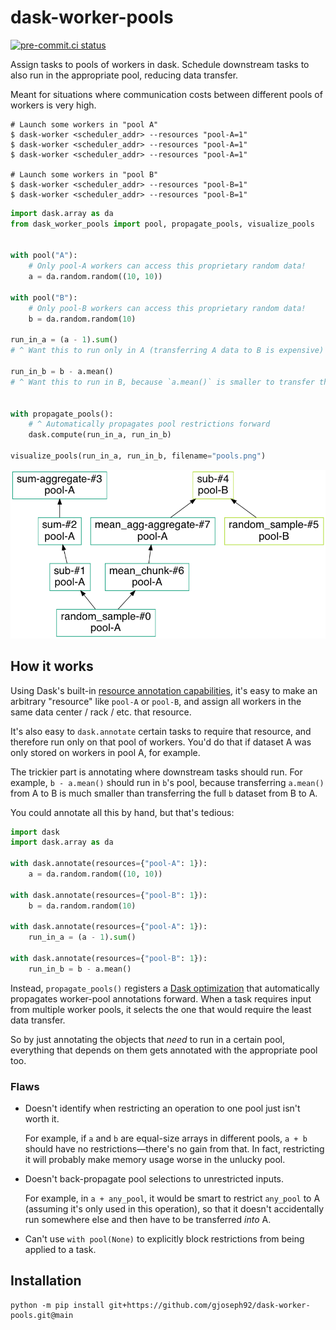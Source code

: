 # dask-worker-pools

[![pre-commit.ci status](https://results.pre-commit.ci/badge/github/gjoseph92/dask-worker-pools/main.svg)](https://results.pre-commit.ci/latest/github/gjoseph92/dask-worker-pools/main)

Assign tasks to pools of workers in dask. Schedule downstream tasks to also run in the appropriate pool, reducing data transfer.

Meant for situations where communication costs between different pools of workers is very high.

```
# Launch some workers in "pool A"
$ dask-worker <scheduler_addr> --resources "pool-A=1"
$ dask-worker <scheduler_addr> --resources "pool-A=1"
$ dask-worker <scheduler_addr> --resources "pool-A=1"

# Launch some workers in "pool B"
$ dask-worker <scheduler_addr> --resources "pool-B=1"
$ dask-worker <scheduler_addr> --resources "pool-B=1"
```

```python
import dask.array as da
from dask_worker_pools import pool, propagate_pools, visualize_pools


with pool("A"):
    # Only pool-A workers can access this proprietary random data!
    a = da.random.random((10, 10))

with pool("B"):
    # Only pool-B workers can access this proprietary random data!
    b = da.random.random(10)

run_in_a = (a - 1).sum()
# ^ Want this to run only in A (transferring A data to B is expensive)

run_in_b = b - a.mean()
# ^ Want this to run in B, because `a.mean()` is smaller to transfer than all of `b`


with propagate_pools():
    # ^ Automatically propagates pool restrictions forward
    dask.compute(run_in_a, run_in_b)

visualize_pools(run_in_a, run_in_b, filename="pools.png")
```

![image](pools.png)

## How it works

Using Dask's built-in [resource annotation capabilities](http://distributed.dask.org/en/stable/resources.html), it's easy to make an arbitrary "resource" like `pool-A` or `pool-B`, and assign all workers in the same data center / rack / etc. that resource.

It's also easy to `dask.annotate` certain tasks to require that resource, and therefore run only on that pool of workers. You'd do that if dataset A was only stored on workers in pool A, for example.

The trickier part is annotating where downstream tasks should run. For example, `b - a.mean()` should run in `b`'s pool, because transferring `a.mean()` from A to B is much smaller than transferring the full `b` dataset from B to A.

You could annotate all this by hand, but that's tedious:

```python
import dask
import dask.array as da

with dask.annotate(resources={"pool-A": 1}):
    a = da.random.random((10, 10))

with dask.annotate(resources={"pool-B": 1}):
    b = da.random.random(10)

with dask.annotate(resources={"pool-A": 1}):
    run_in_a = (a - 1).sum()

with dask.annotate(resources={"pool-B": 1}):
    run_in_b = b - a.mean()

```

Instead, `propagate_pools()` registers a [Dask optimization](https://docs.dask.org/en/stable/optimize.html#customizing-optimization) that automatically propagates worker-pool annotations forward. When a task requires input from multiple worker pools, it selects the one that would require the least data transfer.

So by just annotating the objects that _need_ to run in a certain pool, everything that depends on them gets annotated with the appropriate pool too.

### Flaws

* Doesn't identify when restricting an operation to one pool just isn't worth it.

  For example, if `a` and `b` are equal-size arrays in different pools, `a + b` should have no restrictions—there's no gain from that. In fact, restricting it will probably make memory usage worse in the unlucky pool.
* Doesn't back-propagate pool selections to unrestricted inputs.

  For example, in `a + any_pool`, it would be smart to restrict `any_pool` to A (assuming it's only used in this operation), so that it doesn't accidentally run somewhere else and then have to be transferred _into_ A.
* Can't use `with pool(None)` to explicitly block restrictions from being applied to a task.

## Installation
```
python -m pip install git+https://github.com/gjoseph92/dask-worker-pools.git@main
```
